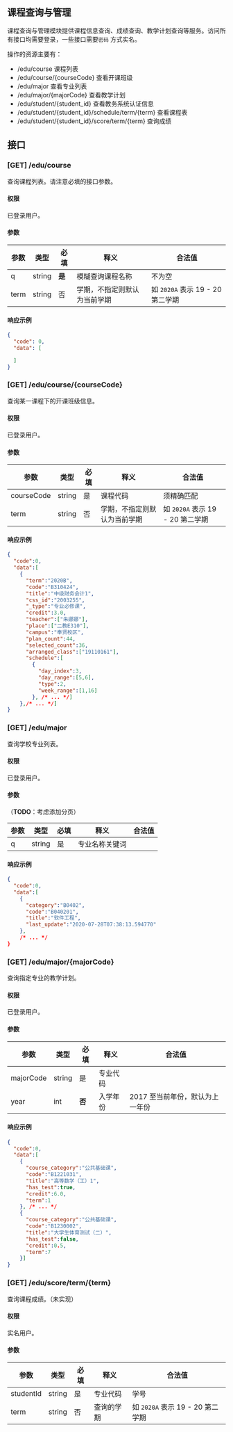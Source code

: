 ## 课程查询与管理

课程查询与管理模块提供课程信息查询、成绩查询、教学计划查询等服务。访问所有接口均需要登录，一些接口需要`密码` 方式实名。

操作的资源主要有：

- /edu/course 课程列表
- /edu/course/{courseCode} 查看开课班级
- /edu/major 查看专业列表
- /edu/major/{majorCode}  查看教学计划
- /edu/student/{student_id} 查看教务系统认证信息
- /edu/student/{student_id}/schedule/term/{term} 查看课程表
- /edu/student/{student_id}/score/term/{term} 查询成绩



## 接口

### [GET] /edu/course

查询课程列表。请注意必填的接口参数。

#### 权限

已登录用户。

#### 参数

| 参数 | 类型   | 必填   | 释义                         | 合法值                           |
| ---- | ------ | ------ | ---------------------------- | -------------------------------- |
| q    | string | **是** | 模糊查询课程名称             | 不为空                           |
| term | string | 否     | 学期，不指定则默认为当前学期 | 如 `2020A` 表示 19 - 20 第二学期 |

#### 响应示例

```json
{
  "code": 0,
  "data": [

  ]
}
```



### [GET] /edu/course/{courseCode}

查询某一课程下的开课班级信息。

#### 权限

已登录用户。

#### 参数

| 参数       | 类型   | 必填 | 释义                         | 合法值                           |
| ---------- | ------ | ---- | ---------------------------- | -------------------------------- |
| courseCode | string | 是   | 课程代码                     | 须精确匹配                       |
| term       | string | 否   | 学期，不指定则默认为当前学期 | 如 `2020A` 表示 19 - 20 第二学期 |

#### 响应示例

```json
{
  "code":0,
  "data":[
    {
      "term":"2020B",
      "code":"B310424",
      "title":"中级财务会计1",
      "css_id":"2003255",
      "_type":"专业必修课",
      "credit":3.0,
      "teacher":["朱娜娜"],
      "place":["二教E310"],
      "campus":"奉贤校区",
      "plan_count":44,
      "selected_count":36,
      "arranged_class":["19110161"],
      "schedule":[
        {
          "day_index":3,
          "day_range":[5,6],
          "type":2,
          "week_range":[1,16]
        }, /* ... */]
    },/* ... */]
}
```



### [GET] /edu/major

查询学校专业列表。

#### 权限

已登录用户。

#### 参数

（**TODO**：考虑添加分页）

| 参数 | 类型   | 必填 | 释义           | 合法值 |
| ---- | ------ | ---- | -------------- | ------ |
| q    | string | 是   | 专业名称关键词 |        |

#### 响应示例

```json
{
  "code":0,
  "data":[
    {
      "category":"B0402",
      "code":"B040201",
      "title":"软件工程",
      "last_update":"2020-07-28T07:38:13.594770"
    },
    /* ... */
}
```



### [GET] /edu/major/{majorCode}

查询指定专业的教学计划。

#### 权限

已登录用户。

#### 参数

| 参数      | 类型   | 必填   | 释义     | 合法值                          |
| --------- | ------ | ------ | -------- | ------------------------------- |
| majorCode | string | 是     | 专业代码 |                                 |
| year      | int    | **否** | 入学年份 | 2017 至当前年份，默认为上一年份 |

#### 响应示例

```json
{
  "code":0,
  "data":[
    {
      "course_category":"公共基础课",
      "code":"B1221031",
      "title":"高等数学（工）1",
      "has_test":true,
      "credit":6.0,
      "term":1
    }, /* ... */
    {
      "course_category":"公共基础课",
      "code":"B1230002",
      "title":"大学生体育测试（二）",
      "has_test":false,
      "credit":0.5,
      "term":7
    }]
}
```



### [GET] /edu/score/term/{term}

查询课程成绩。（未实现）

#### 权限

实名用户。

#### 参数

| 参数      | 类型   | 必填 | 释义       | 合法值                           |
| --------- | ------ | ---- | ---------- | -------------------------------- |
| studentId | string | 是   | 专业代码   | 学号                             |
| term      | string | 否   | 查询的学期 | 如 `2020A` 表示 19 - 20 第二学期 |